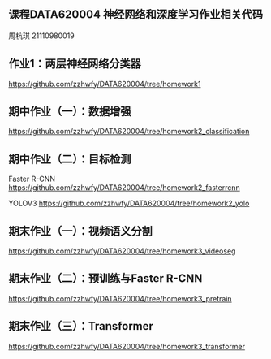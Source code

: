 ## 课程**DATA620004 神经网络和深度学习**作业相关代码
周杭琪 21110980019

## 作业1：两层神经网络分类器
https://github.com/zzhwfy/DATA620004/tree/homework1

## 期中作业（一）：数据增强
https://github.com/zzhwfy/DATA620004/tree/homework2_classification

## 期中作业（二）：目标检测
Faster R-CNN
https://github.com/zzhwfy/DATA620004/tree/homework2_fasterrcnn

YOLOV3
https://github.com/zzhwfy/DATA620004/tree/homework2_yolo
## 期末作业（一）：视频语义分割
https://github.com/zzhwfy/DATA620004/tree/homework3_videoseg
## 期末作业（二）：预训练与Faster R-CNN
https://github.com/zzhwfy/DATA620004/tree/homework3_pretrain
## 期末作业（三）：Transformer
https://github.com/zzhwfy/DATA620004/tree/homework3_transformer
